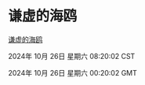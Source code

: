 # 谦虚的海鸥
[谦虚的海鸥](http://219.139.197.74:56308/qxdho/course/base/hotlink/index.php)

2024年 10月 26日 星期六 08:20:02 CST

2024年 10月 26日 星期六 00:20:02 GMT
